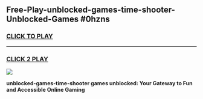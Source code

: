 
## Free-Play-unblocked-games-time-shooter-Unblocked-Games #0hzns
<h3>
<a href="https://news.freeplayer.one?title=unblocked-games-time-shooter&ref=8M">CLICK TO PLAY</a></h3>
<hr>

<h3>
<a href="https://news.freeplayer.one?title=unblocked-games-time-shooter&ref=8M">CLICK 2 PLAY</a>
  
</h3>

<a href="https://news.freeplayer.one?title=unblocked-games-time-shooter&ref=8M"><img src="https://clearcache.store/games.png"></a>


**unblocked-games-time-shooter games unblocked: Your Gateway to Fun and Accessible Online Gaming**
